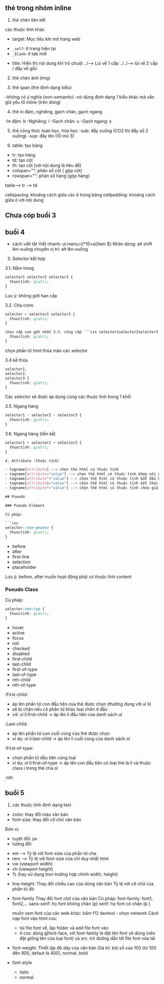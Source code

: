 ## thẻ trong nhóm inline

1. thẻ chèn liên kết

<a href=""></a>

các thuộc tính khác

- target: Mục tiêu khi mở trang web

* `_self`: ở trang hiện tại
* `_blank`: ở tab mới

- title: Hiển thị nội dung khi trỏ chuột
  ../--> Lùi về 1 cấp
  ../../--> lùi về 2 cấp
  / đẩy về gốc

2. thẻ chèn ảnh (img)
   <img src="" width="" height="" alt="" title=""/>

3. thẻ span (thẻ định dạng kiểu)

-không có ý nghĩa (non-semantic)
-nó dùng định dạng 1 kiểu khác mà vẫn giữ yếu tố inline (trên dòng)

4. thẻ in đậm, nghiêng, gạch chân, gạch ngang

-In đậm: b
-Nghiêng: i
-Gạch chân: u
-Gạch ngang: s

5. thẻ công thức toán học, hóa học
   -sub: đẩy xuống (CO2 thì đẩy số 2 xuống)
   -sup: đẩy lên (10 mũ 3)

6. table: tạo bảng

- tr: tạo hàng
- td: tạo cột
- th: tạo cột (với nội dung là tiêu đề)
- colspan="": phân số cột ( gộp cột)
- rowspan="": phân số hàng (gộp hàng)

table--> tr --> td

cellspacing: khoảng cách giữa các ô trong bảng
cellpadding: khoảng cách giữa ô với nội dung

## Chưa cóp buổi 3

## buổi 4

- cách viết tắt
  Viết nhanh: ul.menu>li\*10>a{Item $}
  Nhân dòng: alt shift lên-xuống
  chuyển vị trí: alt lên-xuống

3. Selector kết hợp

3.1. Nẳm trong

```css
selector1 selector2 selector3 {
  thuoctinh: giatri;
}
```

Lưu ý: không giới hạn cấp

3.2. Cha conn

````css
selector > selector2 selector3 {
  thuoctinh: giatri;
}

chọn cấp con gần nhất 3.3. cùng cấp ```css selector1selector2selector3 {
  thuoctinh: giatri;
}
````

chọn phần tử html thỏa mãn các selector

3.4 kế thừa

```css
selector1,
selector2,
selector3 {
  thuoctinh: giatri;
}
```

Các selector sẽ được áp dụng cùng các thuộc tính trong 1 khối

3.5. Ngang hàng

```css
selector1 ~ selector2 ~ selector3 {
  thuoctinh: giatri;
}
```

3.6. Ngang hàng (liền kề)

````css
selector1 + selector2 + selector3 {
  thuoctinh: giatri;
}

4. Attribute (thuộc tính)

- tagname[attribute] --> chọn thẻ html có thuộc tính
- tagname[attribute="value"] --> chọn thẻ html có thuộc tính khớp với giá trị
- tagname[attribute^="value"] --> chọn thẻ html có thuộc tính bắt đầu bằng giá trị
- tagname[attribute$="value"] --> chọn thẻ html có thuộc tính kết thúc bằng giá trị
- tagname[attribute*="value"] --> chọn thẻ html có thuộc tính chứa giá trị (contains)

## Pseudo

### Pseudo Element

Cú pháp:

```css
selector::ten-phantu {
  thuoctinh: giatri;
}
````

- before
- after
- first-line
- selection
- placeholder

Lưu ý: before, after muốn hoạt động phải có thuộc tính content

### Pseudo Class

Cú pháp:

```css
selector:ten-lop {
  thuoctinh: giatri;
}
```

- hover
- active
- focus
- not
- checked
- disabled
- first-child
- last-child
- first-of-type
- last-of-type
- nth-child
- nth-of-type

:First-child:

- áp lên phần tử con đầu tiên của thẻ được chọn (thường dùng với ul li)
- sẽ bị chặn nếu có phần tử khác loại chèn ở đầu
- vd: ul li:first-child -> áp lên li đầu tiên của danh sách ul

:Last-child:

- áp lên phần tử con cuối cùng của thẻ được chọn
- ví dụ: ol li:last-child -> áp lên li cuối cùng của danh sách ol

:First-of-type:

- chọn phần tử đầu tiên cùng loại
- ví dụ: ol li:first-of-type -> áp lên con đầu tiên có loại thẻ là li và thuộc class i trong thẻ cha ol

:nth

## buổi 5

1. các thuộc tính định dạng text

- color: thay đổi màu văn bản
- font-size: thay đổi cỡ chữ văn bản

Đơn vị:

- tuyệt đối: px
- tương đối

* em --> Tỷ lệ với font-size của phần tử cha
* rem --> Tỷ lệ với font-size của chỉ duy nhất html
* vw (viewport width)
* vh (viewport height)
* % (hay sử dụng tron trường hợp chỉnh width, height)

- line-height:
  Thay đổi chiều cao của dòng văn bản
  Tỷ lệ với cỡ chữ của phần tử đó
- font-family
  Thay đổi font chữ của văn bản
  Cú pháp: font-family: font1, font2,...
  sans-serif: họ font không chân (p)
  serif: họ font có chân (p )

  muốn xem font của các web khác: bấm f12 devtool - chọn network
  Cách nạp font vào html css:

  - tải file font về, lập folder và add file font vào
  - ở css: dùng @font-face, với font-family là đặt tên font sẽ dùng (nên đặt giống tên của loại font) và src: trỏ đường dẫn tới file font vừa tải

- font-weight:
  Thiết lập độ dày của văn bản
  Giá trị: bội số của 100 (từ 100 đến 900, defaut là 400), normal, bold

- font-style
  - italic
  - normal

